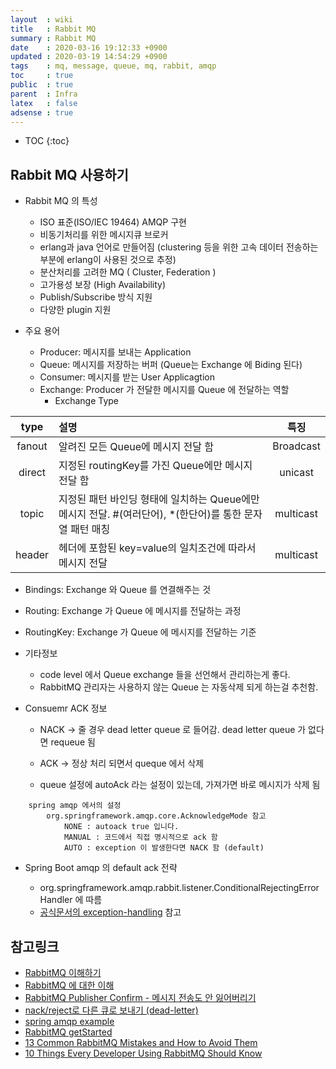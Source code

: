 ```yaml
---
layout  : wiki
title   : Rabbit MQ
summary : Rabbit MQ
date    : 2020-03-16 19:12:33 +0900
updated : 2020-03-19 14:54:29 +0900
tags    : mq, message, queue, mq, rabbit, amqp
toc     : true
public  : true
parent  : Infra
latex   : false
adsense : true
---
```

* TOC
{:toc}

## Rabbit MQ 사용하기 

* Rabbit MQ 의 특성


  * ISO 표준(ISO/IEC 19464) AMQP 구현
  * 비동기처리를 위한 메시지큐 브로커
  * erlang과 java 언어로 만들어짐 (clustering 등을 위한 고속 데이터 전송하는 부분에 erlang이 사용된 것으로 추정)
  * 분산처리를 고려한 MQ ( Cluster, Federation )
  * 고가용성 보장 (High Availability)
  * Publish/Subscribe 방식 지원
  * 다양한 plugin 지원

* 주요 용어
  
  * Producer: 메시지를 보내는 Application
  * Queue: 메시지를 저장하는 버퍼 (Queue는 Exchange 에 Biding 된다)
  * Consumer: 메시지를 받는 User Applicagtion 
  * Exchange: Producer 가 전달한 메시지를 Queue 에 전달하는 역할
    * Exchange Type

|type|설명|특징|
|:--------:|:-------|:--------:|
|fanout| 알려진 모든 Queue에 메시지 전달 함|Broadcast|
|direct| 지정된 routingKey를 가진 Queue에만 메시지 전달 함|unicast|
|topic| 지정된 패턴 바인딩 형태에 일치하는 Queue에만 메시지 전달. #(여러단어), *(한단어)를 통한 문자열 패턴 매칭 | multicast |
|header| 헤더에 포함된 key=value의 일치조건에 따라서 메시지 전달|multicast|

  * Bindings: Exchange 와 Queue 를 연결해주는 것
  * Routing: Exchange 가 Queue 에 메시지를 전달하는 과정
  * RoutingKey: Exchange 가 Queue 에 메시지를 전달하는 기준


* 기타정보

  * code level 에서 Queue exchange 들을 선언해서 관리하는게 좋다.
  * RabbitMQ 관리자는 사용하지 않는 Queue 는 자동삭제 되게 하는걸 추천함.


* Consuemr ACK 정보

  * NACK -> 줄 경우 dead letter queue 로 들어감. dead letter queue 가 없다면 requeue 됨
  * ACK -> 정상 처리 되면서 queque 에서 삭제

  *  queue 설정에 autoAck 라는 설정이 있는데, 가져가면 바로 메시지가 삭제 됨

```
    spring amqp 에서의 설정
        org.springframework.amqp.core.AcknowledgeMode 참고
            NONE : autoack true 입니다.
            MANUAL : 코드에서 직접 명시적으로 ack 함
            AUTO : exception 이 발생한다면 NACK 함 (default)
```

* Spring Boot amqp 의 default ack 전략

  * org.springframework.amqp.rabbit.listener.ConditionalRejectingErrorHandler 에 따름
  * [공식문서의 exception-handling](https://docs.spring.io/spring-amqp/reference/html/#exception-handling) 참고



## 참고링크

* [RabbitMQ 이해하기](https://github.com/gjchoi/gjchoi.github.io/blob/master/_posts/2016-02-27-rabbit-mq-%EC%9D%B4%ED%95%B4%ED%95%98%EA%B8%B0.md)
* [RabbitMQ 에 대한 이해](https://nesoy.github.io/articles/2019-02/RabbitMQ)
* [RabbitMQ Publisher Confirm - 메시지 전송도 안 잃어버리기](https://blog.leocat.kr/notes/2018/06/23/rabbitmq-publisher-confirm)
* [nack/reject로 다른 큐로 보내기 (dead-letter)](https://blog.leocat.kr/notes/2018/06/20/rabbitmq-dead-lettering-with-reject-or-nack) 
* [spring amqp example](https://github.com/michaellihs/spring-amqp-by-example/blob/master/src/test/java/ch/lihsmi/spring/amqp/byexample/connections/PublisherConfirmTest.java)
* [RabbitMQ getStarted](https://www.rabbitmq.com/getstarted.html)
* [13 Common RabbitMQ Mistakes and How to Avoid Them](https://www.cloudamqp.com/blog/2018-01-19-part4-rabbitmq-13-common-errors.html)
* [10 Things Every Developer Using RabbitMQ Should Know](https://www.brighttalk.com/webcast/14893/340552?autoclick=true&utm_source=brighttalk-recommend&utm_campaign=network_weekly_email&utm_medium=email&utm_content=collab&utm_term=042019)
